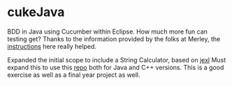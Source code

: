 cukeJava
========

BDD in Java using Cucumber within Eclipse. How much more fun can testing get? Thanks to the information provided by the folks at Merley, the [instructions][guide] here really helped.

Expanded the initial scope to include a String Calculator, based on [jexl][jexl_video] Must expand this to use this [repo](https://github.com/uklimaschewski/EvalEx.git) both for Java and C++ versions.
This is a good exercise as well as a final year project as well.

[guide]: http://www.merleysoftware.co.uk/uploads/1/7/4/3/17436105/eclipse_maven_cucumber_setup.doc
[jexl_video]: http://buff.ly/1vaqJJc

